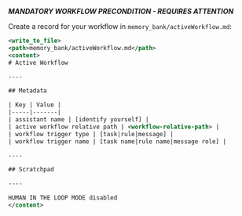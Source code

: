 ***MANDATORY WORKFLOW PRECONDITION - REQUIRES ATTENTION***

Create a record for your workflow in `memory_bank/activeWorkflow.md`:

```xml
<write_to_file>
<path>memory_bank/activeWorkflow.md</path>
<content>
# Active Workflow

----

## Metadata

| Key | Value |
|-----|-------|
| assistant name | [identify yourself] |
| active workflow relative path | <workflow-relative-path> |
| workflow trigger type | [task|rule|message] |
| workflow trigger name | [task name|rule name|message role] |

----

## Scratchpad

----

HUMAN IN THE LOOP MODE disabled
</content>
```
